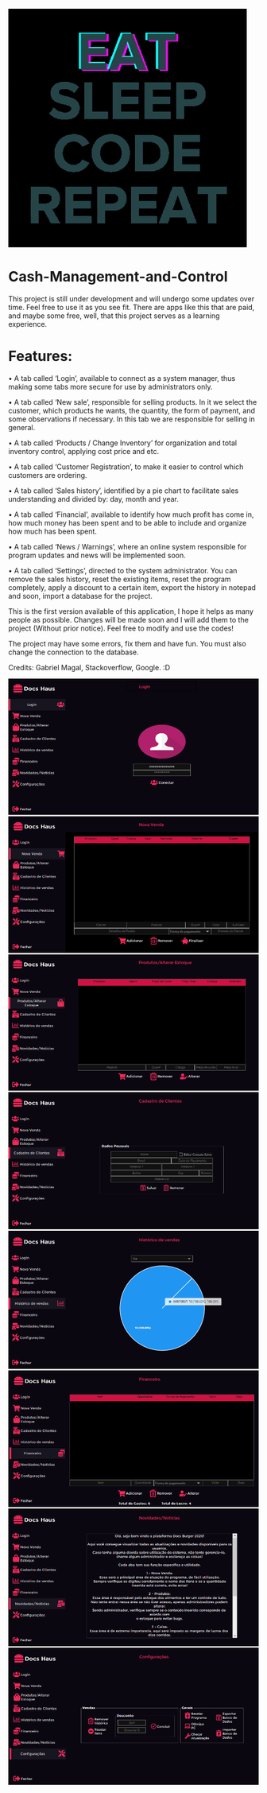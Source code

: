 ![0](https://github.com/gabrielmagal/Cash-Management-and-Control/blob/main/giphy.gif)

# Cash-Management-and-Control

This project is still under development and will undergo some updates over time.
Feel free to use it as you see fit.
There are apps like this that are paid, and maybe some free, well, that this project serves as a learning experience.

# Features:
• A tab called ‘Login’, available to connect as a system manager, thus making some tabs more secure for use by administrators only.

• A tab called ‘New sale’, responsible for selling products. In it we select the customer, which products he wants, the quantity, the form of payment, and some observations if necessary. In this tab we are responsible for selling in general.

• A tab called ‘Products / Change Inventory’ for organization and total inventory control, applying cost price and etc.

• A tab called ‘Customer Registration’, to make it easier to control which customers are ordering.

• A tab called ‘Sales history’, identified by a pie chart to facilitate sales understanding and divided by: day, month and year.

• A tab called ‘Financial’, available to identify how much profit has come in, how much money has been spent and to be able to include and organize how much has been spent.

• A tab called ‘News / Warnings’, where an online system responsible for program updates and news will be implemented soon.

• A tab called ‘Settings’, directed to the system administrator. You can remove the sales history, reset the existing items, reset the program completely, apply a discount to a certain item, export the history in notepad and soon, import a database for the project.

This is the first version available of this application, I hope it helps as many people as possible.
Changes will be made soon and I will add them to the project (Without prior notice).
Feel free to modify and use the codes!

The project may have some errors, fix them and have fun.
You must also change the connection to the database.

Credits: Gabriel Magal, Stackoverflow, Google. :D

![1](https://github.com/gabrielmagal/Cash-Management-and-Control/blob/main/Screenshot_1.png)
![2](https://github.com/gabrielmagal/Cash-Management-and-Control/blob/main/Screenshot_2.png)
![3](https://github.com/gabrielmagal/Cash-Management-and-Control/blob/main/Screenshot_3.png)
![4](https://github.com/gabrielmagal/Cash-Management-and-Control/blob/main/Screenshot_4.png)
![5](https://github.com/gabrielmagal/Cash-Management-and-Control/blob/main/Screenshot_5.png)
![6](https://github.com/gabrielmagal/Cash-Management-and-Control/blob/main/Screenshot_6.png)
![7](https://github.com/gabrielmagal/Cash-Management-and-Control/blob/main/Screenshot_7.png)
![8](https://github.com/gabrielmagal/Cash-Management-and-Control/blob/main/Screenshot_8.png)
